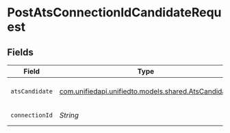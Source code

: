 # PostAtsConnectionIdCandidateRequest


## Fields

| Field                                                                                      | Type                                                                                       | Required                                                                                   | Description                                                                                |
| ------------------------------------------------------------------------------------------ | ------------------------------------------------------------------------------------------ | ------------------------------------------------------------------------------------------ | ------------------------------------------------------------------------------------------ |
| `atsCandidate`                                                                             | [com.unifiedapi.unifiedto.models.shared.AtsCandidate](../../models/shared/AtsCandidate.md) | :heavy_minus_sign:                                                                         | A candidate looking for work                                                               |
| `connectionId`                                                                             | *String*                                                                                   | :heavy_check_mark:                                                                         | ID of the connection                                                                       |